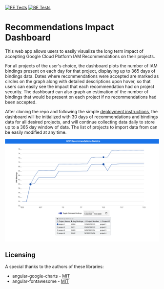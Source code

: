 [![FE Tests](https://github.com/googleinterns/step37-2020/workflows/Frontend%20Tests/badge.svg)](https://github.com/googleinterns/step37-2020/actions?query=workflow%3A%22Frontend+Tests%22)
[![BE Tests](https://github.com/googleinterns/step37-2020/workflows/Backend%20Tests/badge.svg)](https://github.com/googleinterns/step37-2020/actions?query=workflow%3A%22Backend+Tests%22)

# Recommendations Impact Dashboard
This web app allows users to easily visualize the long term impact of accepting Google Cloud Platform IAM Recommendations on their projects. 

For all projects of the user's choice, the dashboard plots the number of IAM bindings present on each day for that project, displaying up to 365 days of bindings data. Dates where recommendations were accepted are marked as circles on the graph along with detailed descriptions upon hover, so that users can easily see the impact that each recommendation had on project security. The dashboard can also graph an estimation of the number of bindings that would be present on each project if no recommendations had been accepted.

After cloning the repo and following the simple [deployment instructions](/Deployment_Instructions.md), the dashboard will be initialized with 30 days of recommendations and bindings data for all desired projects, and will continue collecting data daily to store up to a 365 day window of data. The list of projects to import data from can be easily modified at any time. 

![Dashboard](/images/Dashboard.png)

## Licensing
A special thanks to the authors of these libraries:
- angular-google-charts - [MIT](https://github.com/FERNman/angular-google-charts/blob/master/LICENSE.md)
- angular-fontawesome - [MIT](https://github.com/FortAwesome/angular-fontawesome/blob/master/LICENSE)
